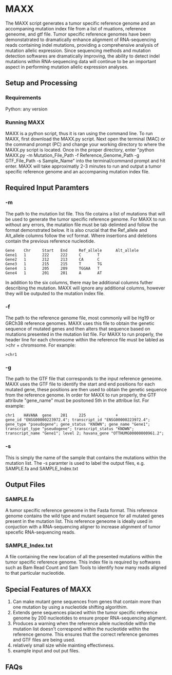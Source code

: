 # MAXX
The MAXX script generates a tumor specific reference genome and an accompaning mutation index file from a list of muations, reference geneome, and gtf file.  Tumor specific reference genomes have been demonstatrated to dramatically enhance alignment of RNA-sequencing reads containing indel mutations, providing a comprehensive analysis of mutation allelic expression.  Since sequencing methods and mutation detection softwares are dramatically improving, the ability to detect indel mutations within RNA-sequencing data will continue to be an important aspect in performing mutation allelic expression analyses.
## Setup and Processing
### Requirements
Python: any version
### Running MAXX
MAXX is a python script, thus it is ran using the command line.  To run MAXX, first download the MAXX.py script.  Next open the terminal (MAC) or the command prompt (PC) and change your working directory to where the MAXX.py script is located. Once in the proper directory, enter "python MAXX.py -m Mutation_File_Path -f Reference_Genome_Path -g GTF_File_Path -s Sample_Name" into the terminal/command prompt and hit enter.  MAXX will take approximatly 2-3 minutes to run and output a tumor specific reference genome and an accompaning mutation index file.
## Required Input Paramters
### -m
The path to the mutation list file. This file cotains a list of mutations that will be used to generate the tumor specific reference genome.  For MAXX to run without any errors, the mutation file must be tab delimted and follow the format demonstrated below.  It is also crucial that the Ref_allele and Alt_allele columns follow the vcf format.  Where insertions and deletions contain the previous reference nucleotide.  
```
Gene    Chr     Start   End     Ref_allele      Alt_allele
Gene1   1       222     222     C       T
Gene2   1       212     213     CA      C
Gene3   1       215     215     T       TG
Gene4   1       205     209     TGGAA   T
Gene4   1       201     201     A       AT
```
In addition to the six columns, there may be additional columns futher describing the mutation.  MAXX will ignore any additional columns, however they will be outputed to the mutation index file. 
### -f 
The path to the reference genome file, most commonly will be Hg19 or GRCh38 reference genomes.  MAXX uses this file to obtain the genetic sequence of mutated genes and then alters that sequence based on mutations presented in the mutation list file. For MAXX to run properly, the header line for each chromsome within the reference file must be labled as >chr + chromsome.  For example:
```
>chr1
```
### -g
The path to the GTF file that corresponds to the input reference geneome. MAXX uses the GTF file to identify the start and end positions for each mutated gene, these positions are then used to obtain the genetic sequence from the reference genome.  In order for MAXX to run properly, the GTF attribute "gene_name" must be positoned 5th in the attribue list. For example:  
```
chr1    HAVANA  gene    201     225     .       +       .       gene_id "ENSG00000223972.4"; transcript_id "ENSG00000223972.4"; gene_type "pseudogene"; gene_status "KNOWN"; gene_name "Gene1"; transcript_type "pseudogene"; transcript_status "KNOWN"; transcript_name "Gene1"; level 2; havana_gene "OTTHUMG00000000961.2";
``` 
### -s
This is simply the name of the sample that contains the mutations within the mutation list.  The -s paramter is used to label the output files, e.g. SAMPLE.fa and SAMPLE_Index.txt

## Output Files
### SAMPLE.fa 
A tumor specific reference geneome in the Fasta format.  This reference genome contains the wild type and mutant sequence for all mutated genes present in the mutation list.  This reference geneome is ideally used in conjuction with a RNA-sequencing aligner to increase alignment of tumor specefic RNA-sequencing reads.  
### SAMPLE_Index.txt 
A file containing the new location of all the presented mutations within the tumor specific reference genome.  This index file is required by softwares such as Bam Read Count and Sam Tools to identify how many reads aligned to that particular nucleotide.

## Special Features of MAXX
1. Can make mutant gene sequences from genes that contain more than one mutation by using a nucleotide shifting algorithim.
2. Extends gene sequences placed within the tumor specific reference genome by 200 nucleotides to ensure proper RNA-sequencing aligment.
3. Produces a warning when the reference allele nucleotide within the mutation list doesn't correspond within the nucleotide within the reference genome. This ensures that the correct reference genomes and GTF files are being used. 
4. relatively small size while mainting effectivness.
5. example input and out put files. 

## FAQs


